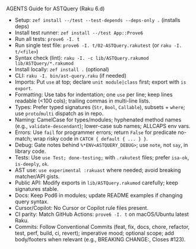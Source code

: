 AGENTS Guide for ASTQuery (Raku 6.d)
- Setup: `zef install --/test --test-depends --deps-only .` (installs deps)
- Install test runner: `zef install --/test App::Prove6`
- Run all tests: `prove6 -I. t`
- Run single test file: `prove6 -I. t/02-ASTQuery.rakutest` (or `raku -I. t/<file>`)
- Syntax check (lint): `raku -I. -c lib/ASTQuery.rakumod lib/ASTQuery/*.rakumod`
- Install locally: `zef install .` (optional)
- CLI: `raku -I. bin/ast-query.raku` (if needed)
- Imports: Put `use` at top; declare `unit module|class` first; export with `is export`.
- Formatting: Use tabs for indentation; one `use` per line; keep lines readable (<100 cols); trailing commas in multi-line lists.
- Types: Prefer typed signatures (`Str`, `Bool`, `Callable`), subsets + `where`; use `proto`/`multi` dispatch as in repo.
- Naming: CamelCase for types/modules; hyphenated method names (e.g., `validate-descendant`); lower-case sub names; ALLCAPS env vars.
- Errors: Use `fail` for programmer errors; return `False` for predicate no-match; wrap risky code in `CATCH { default { ... } }`.
- Debug: Gate notes behind `%*ENV<ASTQUERY_DEBUG>`; use `note`, not `say`, in library code.
- Tests: Use `use Test; done-testing;` with `.rakutest` files; prefer `isa-ok`, `is-deeply`, `ok`.
- AST use: `use experimental :rakuast` where needed; avoid breaking matcher/API gists.
- Public API: Modify exports in `lib/ASTQuery.rakumod` carefully; keep signatures stable.
- Docs: Keep Pod6 in modules; update README examples if changing query syntax.
- Cursor/Copilot: No Cursor or Copilot rule files present.
- CI parity: Match GitHub Actions: `prove6 -I. t` on macOS/Ubuntu latest Raku.
- Commits: Follow Conventional Commits (feat, fix, docs, chore, refactor, test, perf, build, ci, revert); imperative mood; optional scope; add body/footers when relevant (e.g., BREAKING CHANGE:, Closes #123).
